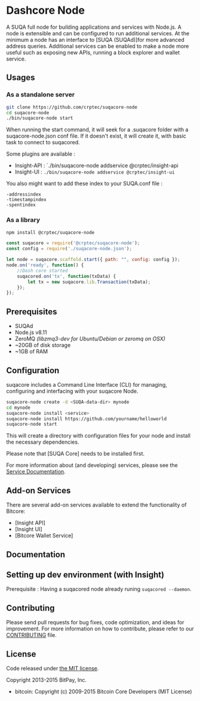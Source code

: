 Dashcore Node
============

A SUQA full node for building applications and services with Node.js. A node is extensible and can be configured to run additional services. At the minimum a node has an interface to [SUQA (SUQAd)]for more advanced address queries. Additional services can be enabled to make a node more useful such as exposing new APIs, running a block explorer and wallet service.

## Usages

### As a standalone server

```bash
git clone https://github.com/crptec/suqacore-node
cd suqacore-node
./bin/suqacore-node start
```

When running the start command, it will seek for a .suqacore folder with a suqacore-node.json conf file.
If it doesn't exist, it will create it, with basic task to connect to suqacored.

Some plugins are available :

- Insight-API : `./bin/suqacore-node addservice @crptec/insight-api
- Insight-UI : `./bin/suqacore-node addservice @crptec/insight-ui`

You also might want to add these index to your SUQA.conf file :
```
-addressindex
-timestampindex
-spentindex
```

### As a library

```bash
npm install @crptec/suqacore-node
```

```javascript
const suqacore = require('@crptec/suqacore-node');
const config = require('./suqacore-node.json');

let node = suqacore.scaffold.start({ path: "", config: config });
node.on('ready', function() {
    //Dash core started
    suqacored.on('tx', function(txData) {
        let tx = new suqacore.lib.Transaction(txData);
    });
});
```

## Prerequisites

- SUQAd
- Node.js v8.11
- ZeroMQ *(libzmq3-dev for Ubuntu/Debian or zeromq on OSX)*
- ~20GB of disk storage
- ~1GB of RAM

## Configuration

suqacore includes a Command Line Interface (CLI) for managing, configuring and interfacing with your suqacore Node.

```bash
suqacore-node create -d <SUQA-data-dir> mynode
cd mynode
suqacore-node install <service>
suqacore-node install https://github.com/yourname/helloworld
suqacore-node start
```

This will create a directory with configuration files for your node and install the necessary dependencies.

Please note that [SUQA Core] needs to be installed first.

For more information about (and developing) services, please see the [Service Documentation](docs/services.md).

## Add-on Services

There are several add-on services available to extend the functionality of Bitcore:

- [Insight API]
- [Insight UI]
- [Bitcore Wallet Service]

## Documentation

## Setting up dev environment (with Insight)

Prerequisite : Having a suqacored node already runing `suqacored --daemon`.



## Contributing

Please send pull requests for bug fixes, code optimization, and ideas for improvement. For more information on how to contribute, please refer to our [CONTRIBUTING](https://github.com/crptec/suqacore/blob/master/CONTRIBUTING.md) file.

## License

Code released under [the MIT license](https://github.com/crptec/suqacore-node/blob/master/LICENSE).

Copyright 2013-2015 BitPay, Inc.

- bitcoin: Copyright (c) 2009-2015 Bitcoin Core Developers (MIT License)
